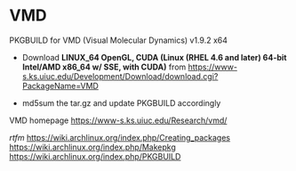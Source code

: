 # VMD
PKGBUILD for VMD (Visual Molecular Dynamics) v1.9.2 x64

* Download **LINUX_64 OpenGL, CUDA (Linux (RHEL 4.6 and later) 64-bit Intel/AMD x86_64 w/ SSE, with CUDA)** from
https://www-s.ks.uiuc.edu/Development/Download/download.cgi?PackageName=VMD

* md5sum the tar.gz and update PKGBUILD accordingly

VMD homepage https://www-s.ks.uiuc.edu/Research/vmd/

*rtfm*
https://wiki.archlinux.org/index.php/Creating_packages
https://wiki.archlinux.org/index.php/Makepkg
https://wiki.archlinux.org/index.php/PKGBUILD
